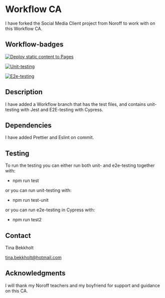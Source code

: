# Workflow CA

I have forked the Social Media Client project from Noroff to work with on this Workflow CA.

## Workflow-badges
[![Deploy static content to Pages](https://github.com/Bekkholt/social-media-client/actions/workflows/pages.yml/badge.svg?branch=master)](https://github.com/Bekkholt/social-media-client/actions/workflows/pages.yml)

[![Unit-testing](https://github.com/Bekkholt/social-media-client/actions/workflows/unit-testing.yml/badge.svg)](https://github.com/Bekkholt/social-media-client/actions/workflows/unit-testing.yml)

[![E2e-testing](https://github.com/Bekkholt/social-media-client/actions/workflows/e2e-testing.yml/badge.svg)](https://github.com/Bekkholt/social-media-client/actions/workflows/e2e-testing.yml)

## Description
I have added a Workflow branch that has the test files, and contains unit-testing with Jest and E2E-testing with Cypress.

## Dependencies
I have added Prettier and Eslint on commit.

## Testing
To run the testing you can either run both unit- and e2e-testing together with:
- npm run test

or you can run unit-testing with:
- npm run test-unit

or you can run e2e-testing in Cypress with:
- npm run test2

## Contact

Tina Bekkholt

tina.bekkholt@hotmail.com

## Acknowledgments
I will thank my Noroff teachers and my boyfriend for support and guidance on this CA.